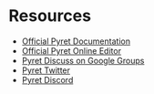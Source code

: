 # Resources

* [Official Pyret Documentation]
* [Official Pyret Online Editor]
* [Pyret Discuss on Google Groups]
* [Pyret Twitter]
* [Pyret Discord]

[Official Pyret Documentation]: https://pyret.org/docs/latest/
[Official Pyret Online Editor]: https://code.pyret.org/editor
[Pyret Discuss on Google Groups]: https://groups.google.com/g/pyret-discuss
[Pyret Twitter]: https://twitter.com/pyretlang
[Pyret Discord]: https://discord.gg/9nFHuaBp
